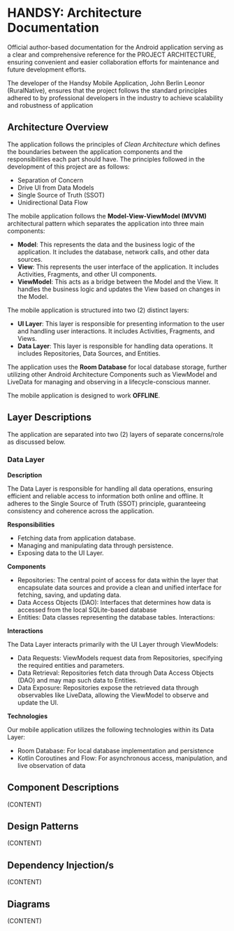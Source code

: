 # HANDSY: Architecture Documentation

Official author-based documentation for the Android application serving as a clear and comprehensive reference for the PROJECT ARCHITECTURE, ensuring convenient and easier collaboration efforts for maintenance and future development efforts.

The developer of the Handsy Mobile Application, John Berlin Leonor (RuralNative), ensures that the project follows the standard principles adhered to by professional developers in the industry to achieve scalability and robustness of application


## Architecture Overview

The application follows the principles of *Clean Architecture* which defines the boundaries between the application components and the responsibilities each part should have. The principles followed in the development of this project are as follows:
- Separation of Concern
- Drive UI from Data Models
- Single Source of Truth (SSOT)
- Unidirectional Data Flow

The mobile application follows the **Model-View-ViewModel (MVVM)** architectural pattern which separates the application into three main components:
- **Model**: This represents the data and the business logic of the application. It includes the database, network calls, and other data sources.
- **View**: This represents the user interface of the application. It includes Activities, Fragments, and other UI components.
- **ViewModel**: This acts as a bridge between the Model and the View. It handles the business logic and updates the View based on changes in the Model.

The mobile application is structured into two (2) distinct layers:
- **UI Layer**: This layer is responsible for presenting information to the user and handling user interactions. It includes Activities, Fragments, and Views.
- **Data Layer**: This layer is responsible for handling data operations. It includes Repositories, Data Sources, and Entities.

The application uses the **Room Database** for local database storage, further utilizing other Android Architecture Components such as ViewModel and LiveData for managing and observing in a lifecycle-conscious manner.

The mobile application is designed to work **OFFLINE**. 

## Layer Descriptions

The application are separated into two (2) layers of separate concerns/role as discussed below.

### Data Layer

**Description**

The Data Layer is responsible for handling all data operations, ensuring efficient and reliable access to information both online and offline. It adheres to the Single Source of Truth (SSOT) principle, guaranteeing consistency and coherence across the application.

**Responsibilities**

* Fetching data from application database.
* Managing and manipulating data through persistence.
* Exposing data to the UI Layer.

**Components**

* Repositories: The central point of access for data within the layer that encapsulate data sources and provide a clean and unified interface for fetching, saving, and updating data.
* Data Access Objects (DAO): Interfaces that determines how data is accessed from the local SQLite-based database
* Entities: Data classes representing the database tables.
  Interactions:

**Interactions**

The Data Layer interacts primarily with the UI Layer through ViewModels:

* Data Requests: ViewModels request data from Repositories, specifying the required entities and parameters.
* Data Retrieval: Repositories fetch data through Data Access Objects (DAO) and may map such data to Entities.
* Data Exposure: Repositories expose the retrieved data through observables like LiveData, allowing the ViewModel to observe and update the UI.

**Technologies**

Our mobile application utilizes the following technologies within its Data Layer:

* Room Database: For local database implementation and persistence
* Kotlin Coroutines and Flow: For asynchronous access, manipulation, and live observation of data

## Component Descriptions

(CONTENT)

## Design Patterns

(CONTENT)

## Dependency Injection/s

(CONTENT)

## Diagrams

(CONTENT)
